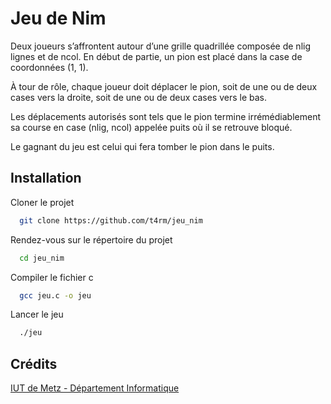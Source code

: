 # Jeu de Nim

Deux joueurs s’affrontent autour d’une grille quadrillée composée de nlig lignes et de ncol. En début de partie, un pion est placé dans la case de coordonnées (1, 1). 

À tour de rôle, chaque joueur doit déplacer le pion, soit de une ou de deux cases vers la droite,
soit de une ou de deux cases vers le bas. 

Les déplacements autorisés sont tels que le pion termine irrémédiablement sa course en case (nlig, ncol) appelée puits où il se retrouve bloqué.

Le gagnant du jeu est celui qui fera tomber le pion dans le puits.


## Installation

Cloner le projet

```bash
  git clone https://github.com/t4rm/jeu_nim
```

Rendez-vous sur le répertoire du projet

```bash
  cd jeu_nim
```

Compiler le fichier c

```bash
  gcc jeu.c -o jeu
```

Lancer le jeu

```bash
  ./jeu
```


## Crédits
[IUT de Metz - Département Informatique](https://iut-metz.univ-lorraine.fr/departement-informatique)
